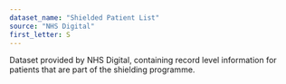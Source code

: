 ```yaml
---
dataset_name: "Shielded Patient List"
source: "NHS Digital"
first_letter: S
---
```

Dataset provided by NHS Digital, containing record level information for patients that are part of the shielding programme.